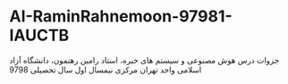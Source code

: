 # AI-RaminRahnemoon-97981-IAUCTB
جزوات درس هوش مصنوعی و سیستم های خبره، استاد رامین رهنمون، دانشگاه آزاد اسلامی واحد تهران مرکزی 
نیمسال اول سال تحصیلی 9798
